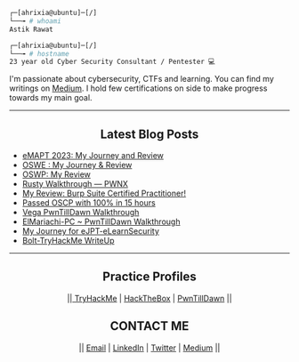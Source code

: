 ```bash
┌─[ahrixia@ubuntu]─[/]
└──╼ # whoami
Astik Rawat

┌─[ahrixia@ubuntu]─[/]
└──╼ # hostname
23 year old Cyber Security Consultant / Pentester 💻
```

I'm passionate about cybersecurity, CTFs and learning. You can find my writings on [Medium](https://astikrawat.medium.com/). 
I hold few certifications on side to make progress towards my main goal.

  ---

<h2 align='center'> Latest Blog Posts </h2>

<!-- BLOG-POST-LIST:START -->
- [eMAPT 2023: My Journey and Review](https://astikrawat.medium.com/emapt-2023-my-journey-and-review-f4b501d09f61)
- [OSWE : My Journey & Review](https://astikrawat.medium.com/oswe-2022-my-journey-review-df9e34e89629)
- [OSWP: My Review](https://astikrawat.medium.com/oswp-my-review-1154beafe8d2)
- [Rusty Walkthrough — PWNX](https://astikrawat.medium.com/rusty-walkthrough-pwnx-6b6b049a1528)
- [My Review: Burp Suite Certified Practitioner!](https://astikrawat.medium.com/my-review-burp-suite-certified-practitioner-8269bb8e382f)
- [Passed OSCP with 100% in 15 hours](https://astikrawat.medium.com/passed-oscp-with-100-in-15-hours-91d19ef766aa)
- [Vega PwnTillDawn Walkthrough](https://astikrawat.medium.com/vega-pwntilldawn-walkthrough-e1fd01cbc473)
- [ElMariachi-PC ~ PwnTillDawn Walkthrough](https://astikrawat.medium.com/elmariachi-pc-pwntilldawn-walkthrough-7c8468bd836a)
- [My Journey for eJPT-eLearnSecurity](https://astikrawat.medium.com/my-journey-for-ejpt-elearnsecurity-79ef105959f0)
- [Bolt-TryHackMe WriteUp](https://astikrawat.medium.com/bolt-tryhackme-writeup-9497c28ec213)
<!-- BLOG-POST-LIST:END -->

<!--Blog Post Workflow repo : https://github.com/gautamkrishnar/blog-post-workflow -->
<!-- Thanks to Gautam for blog workflow -->
  ------

<h2 align='center'> Practice Profiles </h2>

<p align='center'>
||<a href = "https://www.tryhackme.com/p/ahrixia"> TryHackMe</a> |
<a href = "https://www.hackthebox.eu/home/users/profile/213035"> HackTheBox</a> |
<a href = "https://www.online.pwntilldawn.com/Achievements/2048"> PwnTillDawn</a> ||

<h2 align='center'> CONTACT ME </h2>

<p align='center'>
|| <a href = "mailto: astikrawat@outlook.com"> Email</a> |
  <a href="https://www.linkedin.com/in/astikrawat/"> LinkedIn</a> |
  <a href="https://twitter.com/ahrixia"> Twitter</a> |
  <a href="https://astikrawat.medium.com"> Medium</a> ||
</p>
